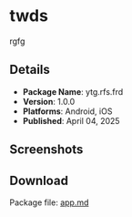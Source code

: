 # twds

rgfg

## Details

- **Package Name**: ytg.rfs.frd
- **Version**: 1.0.0
- **Platforms**: Android, iOS
- **Published**: April 04, 2025

## Screenshots



## Download

Package file: [app.md](packages/app.md)